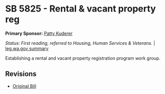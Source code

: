 # SB 5825 - Rental & vacant property reg
**Primary Sponsor:** [Patty Kuderer](/person/leg/patty.kuderer.md)

*Status: First reading, referred to Housing, Human Services & Veterans.* | [leg.wa.gov summary](https://app.leg.wa.gov/billsummary?BillNumber=5825&Year=2021)

Establishing a rental and vacant property registration program work group.

## Revisions
* [Original Bill](1/)